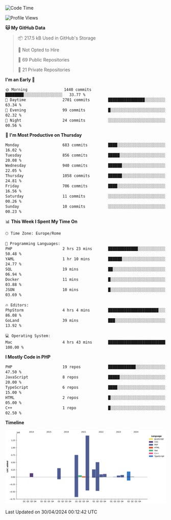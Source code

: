 <!--START_SECTION:waka-->
![Code Time](http://img.shields.io/badge/Code%20Time-5%2C019%20hrs%2024%20mins-blue)

![Profile Views](http://img.shields.io/badge/Profile%20Views-18-blue)

**🐱 My GitHub Data** 

> 📦 217.5 kB Used in GitHub's Storage 
 > 
> 🚫 Not Opted to Hire
 > 
> 📜 69 Public Repositories 
 > 
> 🔑 21 Private Repositories 
 > 
**I'm an Early 🐤** 

```text
🌞 Morning                1440 commits        ████████░░░░░░░░░░░░░░░░░   33.77 % 
🌆 Daytime                2701 commits        ████████████████░░░░░░░░░   63.34 % 
🌃 Evening                99 commits          █░░░░░░░░░░░░░░░░░░░░░░░░   02.32 % 
🌙 Night                  24 commits          ░░░░░░░░░░░░░░░░░░░░░░░░░   00.56 % 
```
📅 **I'm Most Productive on Thursday** 

```text
Monday                   683 commits         ████░░░░░░░░░░░░░░░░░░░░░   16.02 % 
Tuesday                  856 commits         █████░░░░░░░░░░░░░░░░░░░░   20.08 % 
Wednesday                940 commits         ██████░░░░░░░░░░░░░░░░░░░   22.05 % 
Thursday                 1058 commits        ██████░░░░░░░░░░░░░░░░░░░   24.81 % 
Friday                   706 commits         ████░░░░░░░░░░░░░░░░░░░░░   16.56 % 
Saturday                 11 commits          ░░░░░░░░░░░░░░░░░░░░░░░░░   00.26 % 
Sunday                   10 commits          ░░░░░░░░░░░░░░░░░░░░░░░░░   00.23 % 
```


📊 **This Week I Spent My Time On** 

```text
🕑︎ Time Zone: Europe/Rome

💬 Programming Languages: 
PHP                      2 hrs 23 mins       █████████████░░░░░░░░░░░░   50.48 % 
YAML                     1 hr 10 mins        ██████░░░░░░░░░░░░░░░░░░░   24.77 % 
SQL                      19 mins             ██░░░░░░░░░░░░░░░░░░░░░░░   06.94 % 
Docker                   11 mins             █░░░░░░░░░░░░░░░░░░░░░░░░   03.88 % 
JSON                     10 mins             █░░░░░░░░░░░░░░░░░░░░░░░░   03.69 % 

🔥 Editors: 
PhpStorm                 4 hrs 4 mins        ██████████████████████░░░   86.08 % 
GoLand                   39 mins             ███░░░░░░░░░░░░░░░░░░░░░░   13.92 % 

💻 Operating System: 
Mac                      4 hrs 43 mins       █████████████████████████   100.00 % 
```

**I Mostly Code in PHP** 

```text
PHP                      19 repos            ████████████░░░░░░░░░░░░░   47.50 % 
JavaScript               8 repos             █████░░░░░░░░░░░░░░░░░░░░   20.00 % 
TypeScript               6 repos             ████░░░░░░░░░░░░░░░░░░░░░   15.00 % 
HTML                     2 repos             █░░░░░░░░░░░░░░░░░░░░░░░░   05.00 % 
C++                      1 repo              █░░░░░░░░░░░░░░░░░░░░░░░░   02.50 % 
```



**Timeline**

![Lines of Code chart](https://raw.githubusercontent.com/frnwtr/frnwtr/main/assets/bar_graph.png)


 Last Updated on 30/04/2024 00:12:42 UTC
<!--END_SECTION:waka-->